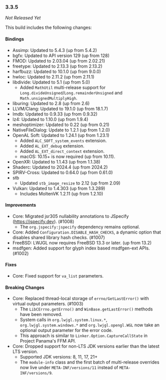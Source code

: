 ### 3.3.5

_Not Released Yet_

This build includes the following changes:

#### Bindings

- Assimp: Updated to 5.4.3 (up from 5.4.2)
- bgfx: Updated to API version 129 (up from 128)
- FMOD: Updated to 2.03.04 (up from 2.02.21)
- freetype: Updated to 2.13.3 (up from 2.13.2)
- harfbuzz: Updated to 10.1.0 (up from 9.0.0)
- hwloc: Updated to 2.11.2 (up from 2.11.1)
- libdivide: Updated to 5.1 (up from 5.0)
  * Added `MathUtil` multi-release support for `Long.divideUnsigned`/`Long.remainderUnsigned` and `Math.unsignedMultiplyHigh`.
- liburing: Updated to 2.8 (up from 2.6)
- LLVM/Clang: Updated to 19.1.0 (up from 18.1.7)
- lmdb: Updated to 0.9.33 (up from 0.9.32)
- lz4: Updated to 1.10.0 (up from 1.9.4)
- meshoptimizer: Updated to 0.22 (up from 0.21)
- NativeFileDialog: Update to 1.2.1 (up from 1.2.0)
- OpenAL Soft: Updated to 1.24.1 (up from 1.23.1)
  * Added `ALC_SOFT_system_events` extension.
  * Added `AL_EXT_debug` extension.
  * Added `AL_EXT_direct_context` extension.
  * macOS: 10.15+ is now required (up from 10.11).
- OpenXR: Updated to 1.1.43 (up from 1.1.38)
- Shaderc: Updated to 2024.4 (up from 2024.2)
- SPIRV-Cross: Updated to 0.64.0 (up from 0.61.0)
- stb
  * Updated `stb_image_resize` to 2.12 (up from 2.09)
- Vulkan: Updated to 1.4.303 (up from 1.3.289)
  * Includes MoltenVK 1.2.11 (up from 1.2.10)

#### Improvements

- Core: Migrated jsr305 nullability annotations to JSpecify (https://jspecify.dev). (#1008)
  * The `org.jspecify:jspecify` dependency remains optional.
- Core: Added `Configuration.DISABLE_HASH_CHECKS`, a dynamic option that disables shared library hash checks. (#1007)
- FreeBSD: LWJGL now requires FreeBSD 13.3 or later. (up from 13.2)
- msdfgen: Added support for glyph index based msdfgen-ext APIs. (#1002)

#### Fixes

- Core: Fixed support for `va_list` parameters.

#### Breaking Changes

- Core: Replaced thread-local storage of `errno/GetLastError()` with virtual output parameters. (#1003)
  * The `LibCErrno.getErrno()` and `WinBase.getLastError()` methods have been removed.
  * System calls in `org.lwjgl.system.linux.*`, `org.lwjgl.system.windows.*` and `org.lwjgl.opengl.WGL` now take an optional output parameter for the error code.
  * This approach is similar to `Linker.Option.CaptureCallState` in Project Panama's FFM API.
- Core: Dropped support for non-LTS JDK versions earlier than the latest LTS version.
  * Supported JDK versions: 8, 11, 17, 21+
  * The `module-info` class and the first batch of multi-release overrides now live under `META-INF/versions/11` instead of `META-INF/versions/9`.